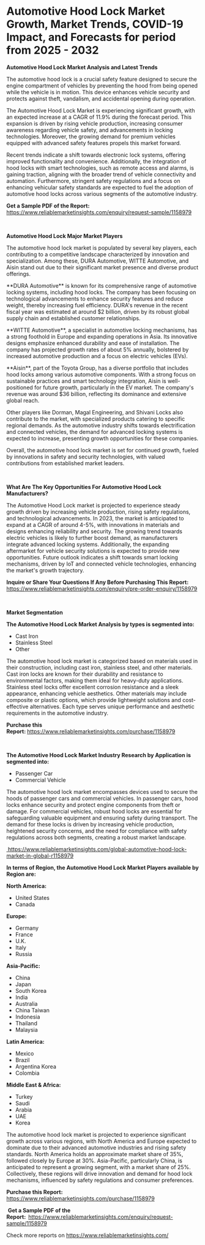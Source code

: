 <p><h1>Automotive Hood Lock Market Growth, Market Trends, COVID-19 Impact, and Forecasts for period from 2025 - 2032</h1></p><p><strong>Automotive Hood Lock Market Analysis and Latest Trends</strong></p>
<p><p>The automotive hood lock is a crucial safety feature designed to secure the engine compartment of vehicles by preventing the hood from being opened while the vehicle is in motion. This device enhances vehicle security and protects against theft, vandalism, and accidental opening during operation. </p><p>The Automotive Hood Lock Market is experiencing significant growth, with an expected increase at a CAGR of 11.9% during the forecast period. This expansion is driven by rising vehicle production, increasing consumer awareness regarding vehicle safety, and advancements in locking technologies. Moreover, the growing demand for premium vehicles equipped with advanced safety features propels this market forward. </p><p>Recent trends indicate a shift towards electronic lock systems, offering improved functionality and convenience. Additionally, the integration of hood locks with smart technologies, such as remote access and alarms, is gaining traction, aligning with the broader trend of vehicle connectivity and automation. Furthermore, stringent safety regulations and a focus on enhancing vehicular safety standards are expected to fuel the adoption of automotive hood locks across various segments of the automotive industry.</p></p>
<p><strong>Get a Sample PDF of the Report:&nbsp;</strong> <a href="https://www.reliablemarketinsights.com/enquiry/request-sample/1158979?utm_campaign=3014&utm_medium=2&utm_source=Github&utm_content=ia&utm_term=22032025&utm_id=automotive-hood-lock">https://www.reliablemarketinsights.com/enquiry/request-sample/1158979</a></p>
<p>&nbsp;</p>
<p><strong>Automotive Hood Lock Major Market Players</strong></p>
<p><p>The automotive hood lock market is populated by several key players, each contributing to a competitive landscape characterized by innovation and specialization. Among these, DURA Automotive, WITTE Automotive, and Aisin stand out due to their significant market presence and diverse product offerings.</p><p>**DURA Automotive** is known for its comprehensive range of automotive locking systems, including hood locks. The company has been focusing on technological advancements to enhance security features and reduce weight, thereby increasing fuel efficiency. DURA's revenue in the recent fiscal year was estimated at around $2 billion, driven by its robust global supply chain and established customer relationships.</p><p>**WITTE Automotive**, a specialist in automotive locking mechanisms, has a strong foothold in Europe and expanding operations in Asia. Its innovative designs emphasize enhanced durability and ease of installation. The company has projected growth rates of about 5% annually, bolstered by increased automotive production and a focus on electric vehicles (EVs).</p><p>**Aisin**, part of the Toyota Group, has a diverse portfolio that includes hood locks among various automotive components. With a strong focus on sustainable practices and smart technology integration, Aisin is well-positioned for future growth, particularly in the EV market. The company's revenue was around $36 billion, reflecting its dominance and extensive global reach.</p><p>Other players like Dorman, Magal Engineering, and Shivani Locks also contribute to the market, with specialized products catering to specific regional demands. As the automotive industry shifts towards electrification and connected vehicles, the demand for advanced locking systems is expected to increase, presenting growth opportunities for these companies.</p><p>Overall, the automotive hood lock market is set for continued growth, fueled by innovations in safety and security technologies, with valued contributions from established market leaders.</p></p>
<p>&nbsp;</p>
<p><strong>What Are The Key Opportunities For Automotive Hood Lock Manufacturers?</strong></p>
<p><p>The Automotive Hood Lock market is projected to experience steady growth driven by increasing vehicle production, rising safety regulations, and technological advancements. In 2023, the market is anticipated to expand at a CAGR of around 4-5%, with innovations in materials and designs enhancing reliability and security. The growing trend towards electric vehicles is likely to further boost demand, as manufacturers integrate advanced locking systems. Additionally, the expanding aftermarket for vehicle security solutions is expected to provide new opportunities. Future outlook indicates a shift towards smart locking mechanisms, driven by IoT and connected vehicle technologies, enhancing the market's growth trajectory.</p></p>
<p><strong>Inquire or Share Your Questions If Any Before Purchasing This Report:</strong> <a href="https://www.reliablemarketinsights.com/enquiry/pre-order-enquiry/1158979?utm_campaign=3014&utm_medium=2&utm_source=Github&utm_content=ia&utm_term=22032025&utm_id=automotive-hood-lock">https://www.reliablemarketinsights.com/enquiry/pre-order-enquiry/1158979</a></p>
<p>&nbsp;</p>
<p><strong>Market Segmentation</strong></p>
<p><strong>The Automotive Hood Lock Market Analysis by types is segmented into:</strong></p>
<p><ul><li>Cast Iron</li><li>Stainless Steel</li><li>Other</li></ul></p>
<p><p>The automotive hood lock market is categorized based on materials used in their construction, including cast iron, stainless steel, and other materials. Cast iron locks are known for their durability and resistance to environmental factors, making them ideal for heavy-duty applications. Stainless steel locks offer excellent corrosion resistance and a sleek appearance, enhancing vehicle aesthetics. Other materials may include composite or plastic options, which provide lightweight solutions and cost-effective alternatives. Each type serves unique performance and aesthetic requirements in the automotive industry.</p></p>
<p><strong>Purchase this Report:&nbsp;</strong><a href="https://www.reliablemarketinsights.com/purchase/1158979?utm_campaign=3014&utm_medium=2&utm_source=Github&utm_content=ia&utm_term=22032025&utm_id=automotive-hood-lock">https://www.reliablemarketinsights.com/purchase/1158979</a></p>
<p>&nbsp;</p>
<p><strong>The Automotive Hood Lock Market Industry Research by Application is segmented into:</strong></p>
<p><ul><li>Passenger Car</li><li>Commercial Vehicle</li></ul></p>
<p><p>The automotive hood lock market encompasses devices used to secure the hoods of passenger cars and commercial vehicles. In passenger cars, hood locks enhance security and protect engine components from theft or damage. For commercial vehicles, robust hood locks are essential for safeguarding valuable equipment and ensuring safety during transport. The demand for these locks is driven by increasing vehicle production, heightened security concerns, and the need for compliance with safety regulations across both segments, creating a robust market landscape.</p></p>
<p><a href="https://www.reliablemarketinsights.com/global-automotive-hood-lock-market-in-global-r1158979?utm_campaign=3014&utm_medium=2&utm_source=Github&utm_content=ia&utm_term=22032025&utm_id=automotive-hood-lock">&nbsp;https://www.reliablemarketinsights.com/global-automotive-hood-lock-market-in-global-r1158979</a></p>
<p><strong>In terms of Region, the Automotive Hood Lock Market Players available by Region are:</strong></p>
<p>
    <p> <strong> North America: </strong>
        <ul>
            <li>United States</li>
            <li>Canada</li>
        </ul>
        </p> 
    <p> <strong> Europe: </strong>
        <ul>
            <li>Germany</li>
            <li>France</li>
            <li>U.K.</li>
            <li>Italy</li>
            <li>Russia</li>
        </ul>
        </p> 
    <p> <strong> Asia-Pacific: </strong>
        <ul>
            <li>China</li>
            <li>Japan</li>
            <li>South Korea</li>
            <li>India</li>
            <li>Australia</li>
            <li>China Taiwan</li>
            <li>Indonesia</li>
            <li>Thailand</li>
            <li>Malaysia</li>
        </ul>
        </p> 
    <p> <strong> Latin America: </strong>
        <ul>
            <li>Mexico</li>
            <li>Brazil</li>
            <li>Argentina Korea</li>
            <li>Colombia</li>
        </ul>
        </p> 
    <p> <strong> Middle East & Africa: </strong>
        <ul>
            <li>Turkey</li>
            <li>Saudi</li>
            <li>Arabia</li>
            <li>UAE</li>
            <li>Korea</li>
        </ul>
    </p>
    </p>
<p><p>The automotive hood lock market is projected to experience significant growth across various regions, with North America and Europe expected to dominate due to their advanced automotive industries and rising safety standards. North America holds an approximate market share of 35%, followed closely by Europe at 30%. Asia-Pacific, particularly China, is anticipated to represent a growing segment, with a market share of 25%. Collectively, these regions will drive innovation and demand for hood lock mechanisms, influenced by safety regulations and consumer preferences.</p></p>
<p><strong>Purchase this Report: </strong><a href="https://www.reliablemarketinsights.com/purchase/1158979?utm_campaign=3014&utm_medium=2&utm_source=Github&utm_content=ia&utm_term=22032025&utm_id=automotive-hood-lock">https://www.reliablemarketinsights.com/purchase/1158979</a></p>
<p>&nbsp;<strong>Get a Sample PDF of the Report:&nbsp;&nbsp;</strong><a href="https://www.reliablemarketinsights.com/enquiry/request-sample/1158979?utm_campaign=3014&utm_medium=2&utm_source=Github&utm_content=ia&utm_term=22032025&utm_id=automotive-hood-lock">https://www.reliablemarketinsights.com/enquiry/request-sample/1158979</a></p>
<p><strong></strong></p>
<p>Check more reports on <a href="https://www.reliablemarketinsights.com/?utm_campaign=3014&utm_medium=2&utm_source=Github&utm_content=ia&utm_term=22032025&utm_id=automotive-hood-lock">https://www.reliablemarketinsights.com/</a></p>